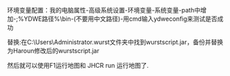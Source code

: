 环境变量配置：我的电脑属性-高级系统设置-环境变量-系统变量-path中增加-;%YDWE路径%\bin\-(不要用中文路径)-用cmd输入ydweconfig来测试是否成功

替换:在C:\Users\Administrator\.wurst文件夹中找到wurstscript.jar，备份并替换为Haroun修改后的wurstscript.jar

然后就可以使用F1运行地图和 JHCR run 运行地图了.